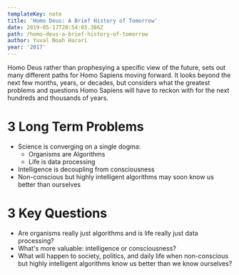 ```yaml
---
templateKey: note
title: 'Homo Deus: A Brief History of Tomorrow'
date: 2019-05-17T20:54:03.386Z
path: /homo-deus-a-brief-history-of-tomorrow
author: Yuval Noah Harari
year: '2017'
---
```

Homo Deus rather than prophesying a specific view of the future, sets out many different paths for Homo Sapiens moving forward. It looks beyond the next few months, years, or decades, but considers what the greatest problems and questions Homo Sapiens will have to reckon with for the next hundreds and thousands of years.

3 Long Term Problems
===
- Science is converging on a single dogma:
  - Organisms are Algorithms
  - Life is data processing
- Intelligence is decoupling from consciousness
- Non-conscious but highly intelligent algorithms may soon know us better than ourselves

3 Key Questions
===
- Are organisms really just algorithms and is life really just data processing?
- What's more valuable: intelligence or consciousness?
- What will happen to society, politics, and daily life when non-conscious but highly intelligent algorithms know us better than we know ourselves?
